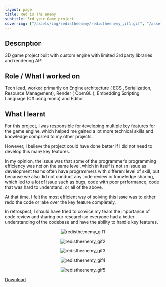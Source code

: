 ```yaml
---
layout: page
title: Red is The enemy
subtitle: 3rd year Game project
cover-img: ["/assets/img/redistheenemy/redistheenemy_gif1.gif", "/assets/img/redistheenemy/redistheenemy_gif2.gif", "/assets/img/redistheenemy/redistheenemy_gif3.gif"]
---
```


## Description
3D game project built with custom engine with limited 3rd party libraries and rendering API
## Role / What I worked on
Tech lead, worked primarily on Engine architecture ( ECS , Serialization, Resource Management), Render ( OpenGL ), Embedding Scripting Language (C# using mono) and Editor
## What I learnt
For this project, I was responsible for developing multiple key features for the game engine, which helped me gained a lot more technical skills and knowledge compared to my other projects. 

However, I believe the project could have done better if I did not need to develop this many key features. 

In my opinion, the issue was that some of the programmer's programming efficiency was not on the same level, which in itself is not an issue as development teams often have programmers with different level of skill, but because we also did not conduct any code review or knowledge sharing, which led to a lot of issue such as bugs, code with poor performance, code that was hard to understand, or all of the above. 

At that time, I felt the most efficient way of solving this issue was to either redo the code or take over the key feature completely. 

In retrospect, I should have tried to convice my team the importance of code review and sharing our research so everyone had a better understanding of the codebase and have the ability to handle key features.

<p align = "center">
  <img src = "/assets/img/redistheenemy/redistheenemy_gif1.gif" alt = "redistheenemy_gif1" />
</p>
<p align = "center">
  <img src = "/assets/img/redistheenemy/redistheenemy_gif2.gif" alt = "redistheenemy_gif2" />
</p>
<p align = "center">
  <img src = "/assets/img/redistheenemy/redistheenemy_gif3.gif" alt = "redistheenemy_gif3" />
</p>
<p align = "center">
  <img src = "/assets/img/redistheenemy/redistheenemy_gif4.gif" alt = "redistheenemy_gif4" />
</p>
<p align = "center">
  <img src = "/assets/img/redistheenemy/redistheenemy_gif4.gif" alt = "redistheenemy_gif5" />
</p>

[Download](https://games.digipen.edu/games/red-is-the-enemy)
